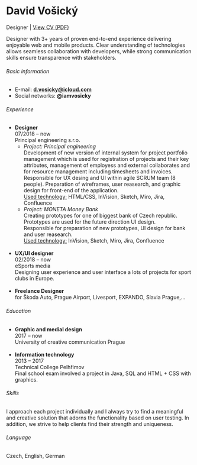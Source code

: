 # David Vošický
Designer |
[View CV (PDF)](cv-2020-davidvosicky.pdf)<br>

Designer with 3+ years of proven end-to-end experience delivering enjoyable web and mobile products. Clear understanding of technologies allows seamless collaboration with developers, while strong communication skills ensure transparence with stakeholders.

###### Basic information
- E-mail: **d.vosicky@icloud.com** <br>
- Social networks: **@iamvosicky** <br>

###### Experience
- **Designer** <br>
  07/2018 – now <br>
  Principal engineering s.r.o.<br>
  - *Project: Principal engineering* <br>
  Development of new version of internal system for project portfolio management which is used for registration of projects and their key attributes, management of employess and external collaborates and for resource management including timesheets and invoices.<br>
Responsible for UX desing and UI within agile SCRUM team (8 people). Preparation of wireframes, user reasearch, and graphic design for front-end of the application.<br>
<u>Used technology:</u> HTML/CSS, InVision, Sketch, Miro, Jira, Confluence<br>
  - *Project: MONETA Money Bank* <br>
 Creating prototypes for one of biggest bank of Czech republic. Prototypes are used for the future direction UI design.<br> 
Responsible for preparation of new prototypes, UI design for bank and user reasearch.<br>
<u>Used technology:</u> InVision, Sketch, Miro, Jira, Confluence<br><br>
- **UX/UI designer** <br>
  02/2018 – now <br>
  eSports media<br>
  Designing user experience and user interface a lots of projects for sport clubs in Europe.<br><br>
- **Freelance Designer** <br>
  for Škoda Auto, Prague Airport, Livesport, EXPANDO, Slavia Prague,…
  
###### Education
- **Graphic and medial design** <br>
  2017 – now <br>
  University of creative communication Prague<br><br>
- **Information technology** <br>
  2013 – 2017 <br>
  Technical College Pelhřimov<br>
  Final school exam involved a project in Java, SQL and HTML + CSS with graphics.<br>

###### Skills  
I approach each project individually and I always try to find a meaningful and creative solution that adorns the functionality based on user testing. In addition, we strive to help clients find their strength and uniqueness.

###### Language  
Czech, English, German
